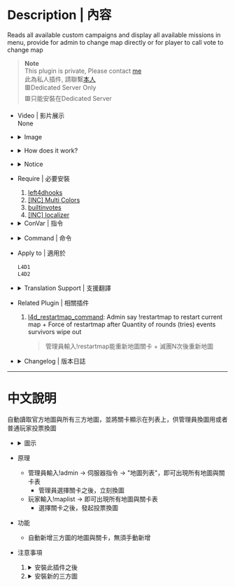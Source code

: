 
# Description | 內容
Reads all available custom campaigns and display all available missions in menu, provide for admin to change map directly or for player to call vote to change map

> __Note__ <br/>
This plugin is private, Please contact [me](https://github.com/fbef0102/Game-Private_Plugin#私人插件列表-private-plugins-list)<br/>
此為私人插件, 請聯繫[本人](https://github.com/fbef0102/Game-Private_Plugin#私人插件列表-private-plugins-list)<br/>
🟥Dedicated Server Only<br/>
🟥只能安裝在Dedicated Server

* Video | 影片展示
<br/>None

* <details><summary>Image</summary>

	* (Admin) !admin -> Server Commands -> "List of Maps"
	<br/>![l4d_all_missions_list_1](image/l4d_all_missions_list_1.jpg)
	<br/>![l4d_all_missions_list_2](image/l4d_all_missions_list_2.jpg)
	* (Player) !maplist -> call a vote to change map.
	<br/>![l4d_all_missions_list_3](image/l4d_all_missions_list_3.jpg)
</details>

* <details><summary>How does it work?</summary>

	* Admin types !admin -> Server Commands -> "List of Maps" -> choose map -> server change map immediately
	* Player types !maplist -> call a vote to change map.
	* Automatically add all official maps and custom maps to menu list, no need to add map manually.
</details>

* <details><summary>Notice</summary>

  * It require some time to initialize map list at first time server launch. (20 - 60 sec, and < 2 sec. next times)
  * Plugin auto-generates the following files, please **DO NOT modify**
      * data\l4d_all_missions_list_coop.txt
      * data\l4d_all_missions_list_scavenge.txt
      * data\l4d_all_missions_list_survival.txt
      * data\l4d_all_missions_list_versus.txt
</details>

* Require | 必要安裝
	1. [left4dhooks](https://forums.alliedmods.net/showthread.php?t=321696)
	2. [[INC] Multi Colors](https://github.com/fbef0102/L4D1_2-Plugins/releases/tag/Multi-Colors)
	3. [builtinvotes](https://github.com/L4D-Community/builtinvotes/actions)
	4. [[INC] localizer](https://github.com/dragokas/SM-Localizer/blob/master/localizer.inc)

* <details><summary>ConVar | 指令</summary>

	* cfg/sourcemod/l4d_all_missions_list.cfg
		```php
        // Delay to start another a vote after vote ends.
        l4d_all_missions_list_vote_delay "60"

        // If 1, player can use comamnd !maplist and call a vote to change map.
        l4d_all_missions_list_vote_enable "1"

        // Numbers of real survivor and infected player required to start a vote to change map.
        l4d_all_missions_list_vote_required "2"
		```
</details>

* <details><summary>Command | 命令</summary>
    
	* **Display mission list and vote to change map**
		```php
		sm_maplist
		```

	* **Update mission list manually (Adm required: ADMFLAG_BAN)**
		```php
		sm_mission_list_update
		```
</details>

* Apply to | 適用於
    ```
    L4D1
    L4D2
    ```

* <details><summary>Translation Support | 支援翻譯</summary>

	```
	English
	繁體中文
	简体中文
	```
</details>

* Related Plugin | 相關插件
	1. [l4d_restartmap_command](https://github.com/fbef0102/Game-Private_Plugin/tree/main/Plugin_%E6%8F%92%E4%BB%B6/Map_%E9%97%9C%E5%8D%A1/l4d_restartmap_command): Admin say !restartmap to restart current map + Force of restartmap after Quantity of rounds (tries) events survivors wipe out
    	> 管理員輸入!restartmap能重新地圖關卡 + 滅團N次後重新地圖

* <details><summary>Changelog | 版本日誌</summary>

    * v1.1 (2023-7-8)
        * Add vote system, non-admin players can use command to view mission list and call a vote to change map.

    * v1.0 (2023-7-5)
        * Initial Release
</details>

- - - -
# 中文說明
自動讀取官方地圖與所有三方地圖，並將關卡顯示在列表上，供管理員換圖用或者普通玩家投票換圖

* <details><summary>圖示</summary>

	<br/>![l4d_all_missions_list_1_zho](image/zho/l4d_all_missions_list_1.jpg)
	<br/>![l4d_all_missions_list_2_zho](image/zho/l4d_all_missions_list_2.jpg)
    <br/>![l4d_all_missions_list_3_zho](image/zho/l4d_all_missions_list_3.jpg)
</details>

* 原理
    * 管理員輸入!admin -> 伺服器指令 -> "地圖列表"，即可出現所有地圖與關卡表
      * 管理員選擇關卡之後，立刻換圖
    * 玩家輸入!maplist -> 即可出現所有地圖與關卡表
      * 選擇關卡之後，發起投票換圖

* 功能
	* 自動新增三方圖的地圖與關卡，無須手動新增

* 注意事項
    1. <details><summary>安裝此插件之後</summary>

        * 第一次啟動伺服器時，插件需要花30~60秒讀取分析地圖，因此伺服器卡住是正常的現象，請等待插件跑完
        * 安裝上這個插件並啟動伺服器之後，伺服器會自動產生以下檔案
            * data\l4d_all_missions_list_coop.txt
            * data\l4d_all_missions_list_scavenge.txt
            * data\l4d_all_missions_list_survival.txt
            * data\l4d_all_missions_list_versus.txt
    </details>

    2. <details><summary>安裝新的三方圖</summary>

        * 每當安裝三方圖時，left4dead2\addons\sourcemod\data\內的文件內容會有變化，自動新增三方圖的地圖與關卡
        * 反之，每當移除三方圖時，自動移除三方圖的地圖與關卡
            * data\l4d_all_missions_list_coop.txt
            * data\l4d_all_missions_list_scavenge.txt
            * data\l4d_all_missions_list_survival.txt
            * data\l4d_all_missions_list_versus.txt
    </details>
